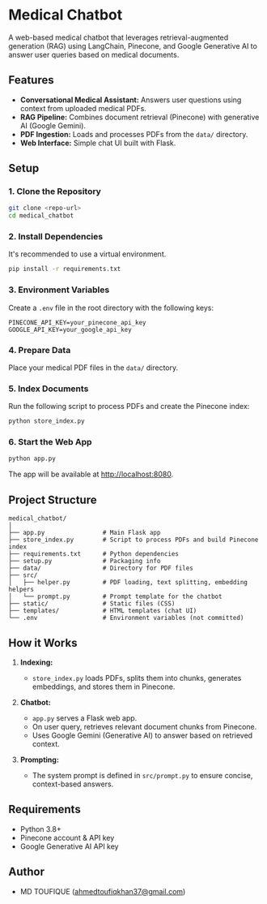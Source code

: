 # Medical Chatbot

A web-based medical chatbot that leverages retrieval-augmented generation (RAG) using LangChain, Pinecone, and Google Generative AI to answer user queries based on medical documents.

## Features

- **Conversational Medical Assistant:** Answers user questions using context from uploaded medical PDFs.
- **RAG Pipeline:** Combines document retrieval (Pinecone) with generative AI (Google Gemini).
- **PDF Ingestion:** Loads and processes PDFs from the `data/` directory.
- **Web Interface:** Simple chat UI built with Flask.

## Setup

### 1. Clone the Repository

```bash
git clone <repo-url>
cd medical_chatbot
```

### 2. Install Dependencies

It's recommended to use a virtual environment.

```bash
pip install -r requirements.txt
```

### 3. Environment Variables

Create a `.env` file in the root directory with the following keys:

```
PINECONE_API_KEY=your_pinecone_api_key
GOOGLE_API_KEY=your_google_api_key
```

### 4. Prepare Data

Place your medical PDF files in the `data/` directory.

### 5. Index Documents

Run the following script to process PDFs and create the Pinecone index:

```bash
python store_index.py
```

### 6. Start the Web App

```bash
python app.py
```

The app will be available at [http://localhost:8080](http://localhost:8080).

## Project Structure

```
medical_chatbot/
│
├── app.py                # Main Flask app
├── store_index.py        # Script to process PDFs and build Pinecone index
├── requirements.txt      # Python dependencies
├── setup.py              # Packaging info
├── data/                 # Directory for PDF files
├── src/
│   ├── helper.py         # PDF loading, text splitting, embedding helpers
│   └── prompt.py         # Prompt template for the chatbot
├── static/               # Static files (CSS)
├── templates/            # HTML templates (chat UI)
└── .env                  # Environment variables (not committed)
```

## How it Works

1. **Indexing:**  
   - `store_index.py` loads PDFs, splits them into chunks, generates embeddings, and stores them in Pinecone.

2. **Chatbot:**  
   - `app.py` serves a Flask web app.
   - On user query, retrieves relevant document chunks from Pinecone.
   - Uses Google Gemini (Generative AI) to answer based on retrieved context.

3. **Prompting:**  
   - The system prompt is defined in `src/prompt.py` to ensure concise, context-based answers.

## Requirements

- Python 3.8+
- Pinecone account & API key
- Google Generative AI API key

## Author

- MD TOUFIQUE (ahmedtoufiqkhan37@gmail.com)
